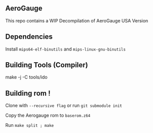 ## AeroGauge

This repo contains a WIP Decompilation of AeroGauge USA Version

## Dependencies

Install ``mips64-elf-binutils`` and ``mips-linux-gnu-binutils
``
## Building Tools (Compiler)
  make -j -C tools/ido

## Building rom !
Clone with ``--recursive flag`` or run ``git submodule init``

Copy the Aerogauge rom to ``baserom.z64``

Run ``make split ; make``
